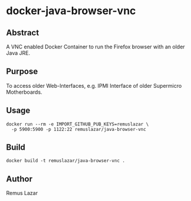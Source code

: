 docker-java-browser-vnc
====

Abstract
----

A VNC enabled Docker Container to run the Firefox browser with an older Java JRE.


Purpose
----

To access older Web-Interfaces, e.g. IPMI Interface of older Supermicro
Motherboards.

Usage
----

```
docker run --rm -e IMPORT_GITHUB_PUB_KEYS=remuslazar \
  -p 5900:5900 -p 1122:22 remuslazar/java-browser-vnc
```

Build
----

```
docker build -t remuslazar/java-browser-vnc .
```

Author
----

Remus Lazar <rl at cron dot eu>
